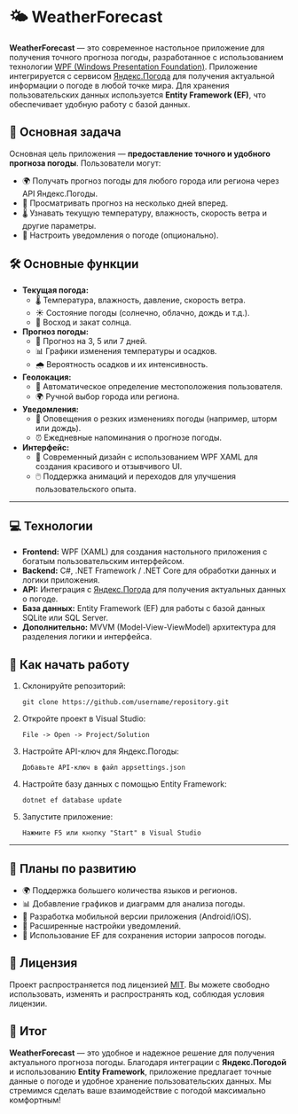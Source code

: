 <h1>🌤️ WeatherForecast</h1>

<p>
    <strong>WeatherForecast</strong> — это современное настольное приложение для получения точного прогноза погоды, разработанное с использованием технологии 
    <a href="https://learn.microsoft.com/en-us/dotnet/desktop/wpf/overview/?view=netdesktop-7.0" target="_blank">WPF (Windows Presentation Foundation)</a>. Приложение интегрируется с сервисом <a href="https://yandex.ru/dev/weather/" target="_blank">Яндекс.Погода</a> для получения актуальной информации о погоде в любой точке мира. Для хранения пользовательских данных используется <strong>Entity Framework (EF)</strong>, что обеспечивает удобную работу с базой данных.
</p>
<h2>🎯 Основная задача</h2>
<p>
    Основная цель приложения — <strong>предоставление точного и удобного прогноза погоды</strong>. Пользователи могут:
</p>
<ul>
    <li>🌍 Получать прогноз погоды для любого города или региона через API Яндекс.Погоды.</li>
    <li>📅 Просматривать прогноз на несколько дней вперед.</li>
    <li>🌡️ Узнавать текущую температуру, влажность, скорость ветра и другие параметры.</li>
    <li>🔔 Настроить уведомления о погоде (опционально).</li>
</ul>
<h2>🛠️ Основные функции</h2>
<ul>
    <li><strong>Текущая погода:</strong>
        <ul>
            <li>🌡️ Температура, влажность, давление, скорость ветра.</li>
            <li>☀️ Состояние погоды (солнечно, облачно, дождь и т.д.).</li>
            <li>🌅 Восход и закат солнца.</li>
        </ul>
    </li>
    <li><strong>Прогноз погоды:</strong>
        <ul>
            <li>📅 Прогноз на 3, 5 или 7 дней.</li>
            <li>📊 Графики изменения температуры и осадков.</li>
            <li>🌧️ Вероятность осадков и их интенсивность.</li>
        </ul>
    </li>
    <li><strong>Геолокация:</strong>
        <ul>
            <li>📍 Автоматическое определение местоположения пользователя.</li>
            <li>🌍 Ручной выбор города или региона.</li>
        </ul>
    </li>
    <li><strong>Уведомления:</strong>
        <ul>
            <li>🔔 Оповещения о резких изменениях погоды (например, шторм или дождь).</li>
            <li>⏰ Ежедневные напоминания о прогнозе погоды.</li>
        </ul>
    </li>
    <li><strong>Интерфейс:</strong>
        <ul>
            <li>🎨 Современный дизайн с использованием WPF XAML для создания красивого и отзывчивого UI.</li>
            <li>🖱️ Поддержка анимаций и переходов для улучшения пользовательского опыта.</li>
        </ul>
    </li>
</ul>

<hr>

<h2>💻 Технологии</h2>
<ul>
    <li><strong>Frontend:</strong> WPF (XAML) для создания настольного приложения с богатым пользовательским интерфейсом.</li>
    <li><strong>Backend:</strong> C#, .NET Framework / .NET Core для обработки данных и логики приложения.</li>
    <li><strong>API:</strong> Интеграция с <a href="https://yandex.ru/dev/weather/" target="_blank">Яндекс.Погода</a> для получения актуальных данных о погоде.</li>
    <li><strong>База данных:</strong> Entity Framework (EF) для работы с базой данных SQLite или SQL Server.</li>
    <li><strong>Дополнительно:</strong> MVVM (Model-View-ViewModel) архитектура для разделения логики и интерфейса.</li>
</ul>

<h2>🚀 Как начать работу</h2>
<ol>
    <li>Склонируйте репозиторий:
        <pre><code>git clone https://github.com/username/repository.git</code></pre>
    </li>
    <li>Откройте проект в Visual Studio:
        <pre><code>File -> Open -> Project/Solution</code></pre>
    </li>
    <li>Настройте API-ключ для Яндекс.Погоды:
        <pre><code>Добавьте API-ключ в файл appsettings.json</code></pre>
    </li>
    <li>Настройте базу данных с помощью Entity Framework:
        <pre><code>dotnet ef database update</code></pre>
    </li>
    <li>Запустите приложение:
        <pre><code>Нажмите F5 или кнопку "Start" в Visual Studio</code></pre>
    </li>
</ol>

<hr>


<h2>📢 Планы по развитию</h2>
<ul>
    <li>🌍 Поддержка большего количества языков и регионов.</li>
    <li>📊 Добавление графиков и диаграмм для анализа погоды.</li>
    <li>📱 Разработка мобильной версии приложения (Android/iOS).</li>
    <li>🔔 Расширенные настройки уведомлений.</li>
    <li>💾 Использование EF для сохранения истории запросов погоды.</li>
</ul>

<h2>📜 Лицензия</h2>
<p>
    Проект распространяется под лицензией <a href="https://opensource.org/licenses/MIT" target="_blank">MIT</a>. Вы можете свободно использовать, изменять и распространять код, соблюдая условия лицензии.
</p>
<h2>🎯 Итог</h2>
<p>
    <strong>WeatherForecast</strong> — это удобное и надежное решение для получения актуального прогноза погоды. Благодаря интеграции с <strong>Яндекс.Погодой</strong> и использованию <strong>Entity Framework</strong>, приложение предлагает точные данные о погоде и удобное хранение пользовательских данных. Мы стремимся сделать ваше взаимодействие с погодой максимально комфортным!
</p>

